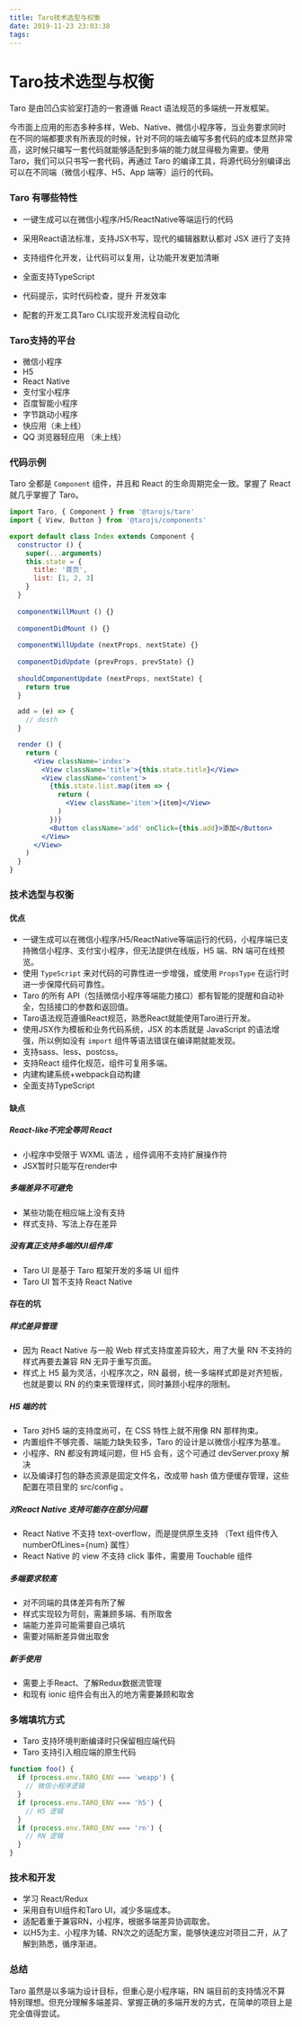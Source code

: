 ```yaml
---
title: Taro技术选型与权衡
date: 2019-11-23 23:03:38
tags:
---
```


# Taro技术选型与权衡

Taro 是由凹凸实验室打造的一套遵循 React 语法规范的多端统一开发框架。

今市面上应用的形态多种多样，Web、Native、微信小程序等，当业务要求同时在不同的端都要求有所表现的时候，针对不同的端去编写多套代码的成本显然非常高，这时候只编写一套代码就能够适配到多端的能力就显得极为需要。使用 Taro，我们可以只书写一套代码，再通过 Taro 的编译工具，将源代码分别编译出可以在不同端（微信小程序、H5、App 端等）运行的代码。

### Taro 有哪些特性

- 一键生成可以在微信小程序/H5/ReactNative等端运行的代码

- 采用React语法标准，支持JSX书写，现代的编辑器默认都对 JSX 进行了支持 

- 支持组件化开发，让代码可以复用，让功能开发更加清晰
- 全面支持TypeScript
- 代码提示，实时代码检查，提升 开发效率
- 配套的开发工具Taro CLI实现开发流程自动化

### Taro支持的平台

- 微信小程序
- H5 
- React Native 
- 支付宝小程序 
- 百度智能小程序 
- 字节跳动小程序 
- 快应用（未上线）
- QQ 浏览器轻应用 （未上线）

### 代码示例

Taro 全都是 `Component` 组件，并且和 React 的生命周期完全一致。掌握了 React 就几乎掌握了 Taro。

```jsx
import Taro, { Component } from '@tarojs/taro'
import { View, Button } from '@tarojs/components'

export default class Index extends Component {
  constructor () {
    super(...arguments)
    this.state = {
      title: '首页',
      list: [1, 2, 3]
    }
  }
  
  componentWillMount () {}
  
  componentDidMount () {}
  
  componentWillUpdate (nextProps, nextState) {}
  
  componentDidUpdate (prevProps, prevState) {}
  
  shouldComponentUpdate (nextProps, nextState) {
    return true
  }

  add = (e) => {
    // dosth
  }

  render () {
    return (
      <View className='index'>
        <View className='title'>{this.state.title}</View>
        <View className='content'>
          {this.state.list.map(item => {
            return (
              <View className='item'>{item}</View>
            )
          })}
          <Button className='add' onClick={this.add}>添加</Button>
        </View>
      </View>
    )
  }
}
```

### 技术选型与权衡

#### 优点

- 一键生成可以在微信小程序/H5/ReactNative等端运行的代码，小程序端已支持微信小程序、支付宝小程序，但无法提供在线版，H5 端、RN 端可在线预览。
- 使用 `TypeScript` 来对代码的可靠性进一步增强，或使用 `PropsType` 在运行时进一步保障代码可靠性。 
- Taro 的所有 API（包括微信小程序等端能力接口）都有智能的提醒和自动补全，包括接口的参数和返回值。 
- Taro语法规范遵循React规范，熟悉React就能使用Taro进行开发。
- 使用JSX作为模板和业务代码系统，JSX 的本质就是 JavaScript 的语法增强，所以例如没有 `import` 组件等语法错误在编译期就能发现。
- 支持sass、less、postcss。
- 支持React 组件化规范，组件可复用多端。
- 内建构建系统+webpack自动构建
- 全面支持TypeScript

#### 缺点

##### React-like不完全等同 React 

- 小程序中受限于 WXML 语法 ，组件调用不支持扩展操作符
- JSX暂时只能写在render中

##### 多端差异不可避免

- 某些功能在相应端上没有支持 
- 样式支持、写法上存在差异 

##### 没有真正支持多端的UI组件库

- Taro UI 是基于 Taro 框架开发的多端 UI 组件 
- Taro UI 暂不支持 React Native 

#### 存在的坑

##### 样式差异管理

- 因为 React Native 与一般 Web 样式支持度差异较大，用了大量 RN 不支持的样式再要去兼容 RN 无异于重写页面。
- 样式上 H5 最为灵活，小程序次之，RN 最弱，统一多端样式即是对齐短板，也就是要以 RN 的约束来管理样式，同时兼顾小程序的限制。

##### H5 端的坑

- Taro 对H5 端的支持度尚可，在 CSS 特性上就不用像 RN 那样拘束。
- 内置组件不够完善、端能力缺失较多，Taro 的设计是以微信小程序为基准。
- 小程序、RN 都没有跨域问题，但 H5 会有，这个可通过 devServer.proxy 解决
- 以及编译打包的静态资源是固定文件名，改成带 hash 值方便缓存管理，这些配置在项目里的 src/config 。

##### 对React Native 支持可能存在部分问题

- React Native 不支持 text-overflow，而是提供原生支持 （Text 组件传入 numberOfLines={num} 属性） 
- React Native 的 view 不支持 click 事件，需要用 Touchable 组件 

##### 多端要求较高 

- 对不同端的具体差异有所了解 
- 样式实现较为苛刻，需兼顾多端、有所取舍 
- 端能力差异可能需要自己填坑 
- 需要对隔断差异做出取舍

##### 新手使用

- 需要上手React、了解Redux数据流管理
- 和现有 ionic 组件会有出入的地方需要兼顾和取舍

### 多端填坑方式 

- Taro 支持环境判断编译时只保留相应端代码 
- Taro 支持引入相应端的原生代码 

```js
function foo() {
  if (process.env.TARO_ENV === 'weapp') {
    // 微信小程序逻辑
  }
  if (process.env.TARO_ENV === 'h5') {
    // H5 逻辑
  }
  if (process.env.TARO_ENV === 'rn') {
    // RN 逻辑
  }
}
```

### 技术和开发

- 学习 React/Redux
- 采用自有UI组件和Taro UI，减少多端成本。
- 适配着重于兼容RN，小程序，根据多端差异协调取舍。
- 以H5为主、小程序为辅、RN次之的适配方案，能够快速应对项目二开，从了解到熟悉，循序渐进。

### 总结

Taro 虽然是以多端为设计目标，但重心是小程序端，RN 端目前的支持情况不算特别理想。但充分理解多端差异、掌握正确的多端开发的方式，在简单的项目上是完全值得尝试。 
